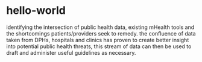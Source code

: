 # hello-world
identifying the intersection of public health data, existing mHealth tools and the shortcomings patients/providers seek to remedy.
the confluence of data taken from DPHs, hospitals and clinics has proven to create better insight into potential public health threats, this stream of data can then be used to draft and administer useful guidelines as necessary.
